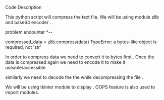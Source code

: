 Code Description

This python script will compress the text file. We will be using module zlib and base64 encoder .

problem encounter *--

compressed_data = zlib.compress(data)
TypeError: a bytes-like object is required, not 'str'

In order to compress data we need to convert it to bytes first . Once the data is compressed again we need to encode it to make it useable/accessible

similarly  we need to decode the the while decompressing the file .

We will be using tkinter module to display .
OOPS feature is also used to import modules.
